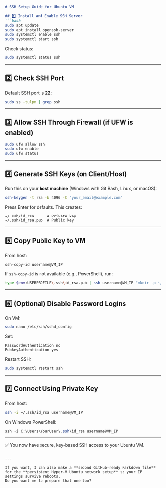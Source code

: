 ````markdown
# SSH Setup Guide for Ubuntu VM

## 1️⃣ Install and Enable SSH Server
```bash
sudo apt update
sudo apt install openssh-server
sudo systemctl enable ssh
sudo systemctl start ssh
````

Check status:

```bash
sudo systemctl status ssh
```

---

## 2️⃣ Check SSH Port

Default SSH port is **22**:

```bash
sudo ss -tulpn | grep ssh
```

---

## 3️⃣ Allow SSH Through Firewall (if UFW is enabled)

```bash
sudo ufw allow ssh
sudo ufw enable
sudo ufw status
```

---

## 4️⃣ Generate SSH Keys (on Client/Host)

Run this on your **host machine** (Windows with Git Bash, Linux, or macOS):

```bash
ssh-keygen -t rsa -b 4096 -C "your_email@example.com"
```

Press Enter for defaults. This creates:

```
~/.ssh/id_rsa      # Private key
~/.ssh/id_rsa.pub  # Public key
```

---

## 5️⃣ Copy Public Key to VM

From host:

```bash
ssh-copy-id username@VM_IP
```

If `ssh-copy-id` is not available (e.g., PowerShell), run:

```bash
type $env:USERPROFILE\.ssh\id_rsa.pub | ssh username@VM_IP "mkdir -p ~/.ssh && chmod 700 ~/.ssh && cat >> ~/.ssh/authorized_keys && chmod 600 ~/.ssh/authorized_keys"
```

---

## 6️⃣ (Optional) Disable Password Logins

On VM:

```bash
sudo nano /etc/ssh/sshd_config
```

Set:

```
PasswordAuthentication no
PubkeyAuthentication yes
```

Restart SSH:

```bash
sudo systemctl restart ssh
```

---

## 7️⃣ Connect Using Private Key

From host:

```bash
ssh -i ~/.ssh/id_rsa username@VM_IP
```

On Windows PowerShell:

```powershell
ssh -i C:\Users\YourUser\.ssh\id_rsa username@VM_IP
```

---

✅ You now have secure, key-based SSH access to your Ubuntu VM.

```

---

If you want, I can also make a **second GitHub-ready Markdown file** for the **persistent Hyper-V Ubuntu network setup** so your IP settings survive reboots.  
Do you want me to prepare that one too?
```
